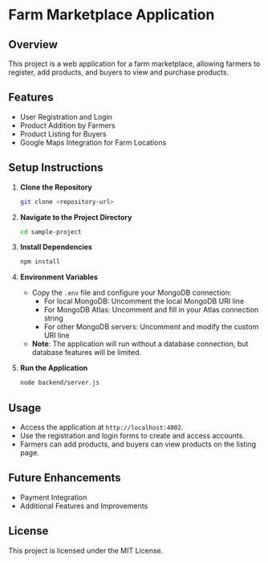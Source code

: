 # Farm Marketplace Application

## Overview
This project is a web application for a farm marketplace, allowing farmers to register, add products, and buyers to view and purchase products.

## Features
- User Registration and Login
- Product Addition by Farmers
- Product Listing for Buyers
- Google Maps Integration for Farm Locations

## Setup Instructions
1. **Clone the Repository**
   ```bash
   git clone <repository-url>
   ```

2. **Navigate to the Project Directory**
   ```bash
   cd sample-project
   ```

3. **Install Dependencies**
   ```bash
   npm install
   ```

4. **Environment Variables**
   - Copy the `.env` file and configure your MongoDB connection:
     - For local MongoDB: Uncomment the local MongoDB URI line
     - For MongoDB Atlas: Uncomment and fill in your Atlas connection string
     - For other MongoDB servers: Uncomment and modify the custom URI line
   - **Note**: The application will run without a database connection, but database features will be limited.

5. **Run the Application**
   ```bash
   node backend/server.js
   ```

## Usage
- Access the application at `http://localhost:4002`.
- Use the registration and login forms to create and access accounts.
- Farmers can add products, and buyers can view products on the listing page.

## Future Enhancements
- Payment Integration
- Additional Features and Improvements

## License
This project is licensed under the MIT License.
